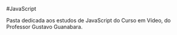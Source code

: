#JavaScript

Pasta dedicada aos estudos de JavaScript do Curso em Vídeo, do Professor Gustavo Guanabara.
